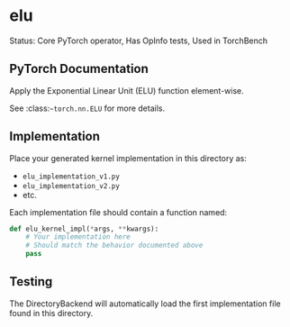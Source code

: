 # elu

Status: Core PyTorch operator, Has OpInfo tests, Used in TorchBench

## PyTorch Documentation

Apply the Exponential Linear Unit (ELU) function element-wise.

See :class:`~torch.nn.ELU` for more details.

## Implementation

Place your generated kernel implementation in this directory as:
- `elu_implementation_v1.py`
- `elu_implementation_v2.py`
- etc.

Each implementation file should contain a function named:
```python
def elu_kernel_impl(*args, **kwargs):
    # Your implementation here
    # Should match the behavior documented above
    pass
```

## Testing

The DirectoryBackend will automatically load the first implementation file found in this directory.
